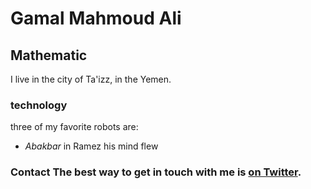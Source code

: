 # Gamal Mahmoud Ali
## Mathematic
I live in the city of Ta'izz, in the Yemen.
### technology
three of my favorite robots are:
- *Abakbar* in Ramez his mind flew
### Contact The best way to get in touch with me is [on Twitter](https://twitter.com/Gamal-0).
